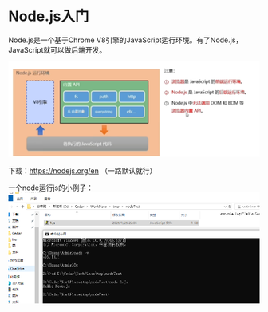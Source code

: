 # Node.js入门
Node.js是一个基于Chrome V8引擎的JavaScript运行环境。有了Node.js，JavaScript就可以做后端开发。

![2025-01-25-21-59-29.png](./images/2025-01-25-21-59-29.png)

下载：https://nodejs.org/en （一路默认就行）

一个node运行js的小例子：
![2025-01-25-22-09-05.png](./images/2025-01-25-22-09-05.png)



